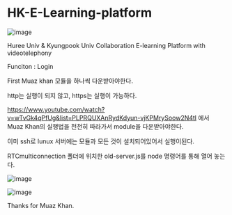 # HK-E-Learning-platform
![image](https://user-images.githubusercontent.com/37402136/81311802-cfa46700-90c0-11ea-9117-43c45f800a6e.png)

Huree Univ &amp; Kyungpook Univ Collaboration E-learning Platform with videotelephony

Funciton : 
Login 

First Muaz khan 모듈을 하나씩 다운받아야한다. 

http는 실행이 되지 않고, https는 실행이 가능하다.


https://www.youtube.com/watch?v=wTvGk4qPfUg&list=PLPRQUXAnRydKdyun-vjKPMrySoow2N4tl
에서 Muaz Khan의 실행법을 천천히 따라가서 module을 다운받아야한다.

이미 ssh로 lunux 서버에는 모듈과 모든 것이 설치되어있어서 실행이된다.

RTCmulticonnection 폴더에 위치한 old-server.js를 node 명령어를 통해 열어 놓는다.

![image](https://user-images.githubusercontent.com/37402136/81311784-c9ae8600-90c0-11ea-82ee-096374addc9f.png)


![image](https://user-images.githubusercontent.com/37402136/81311794-cddaa380-90c0-11ea-932c-979accb24708.png)


Thanks for Muaz Khan.
